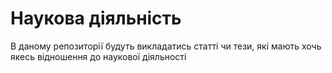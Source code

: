 # Наукова діяльність

В даному репозиторії будуть викладатись статті чи тези, які мають хочь якесь відношення до наукової діяльності
